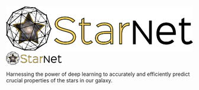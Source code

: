![alt text](https://github.com/Spiffical/StarNet/blob/master/full_logo.png "StarNet")
<img src="https://github.com/Spiffical/StarNet/blob/master/full_logo.png" alt="drawing" style="width:150px;"/>

Harnessing the power of deep learning to accurately and efficiently predict crucial properties of the stars in our galaxy.

